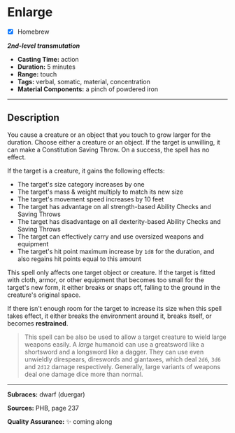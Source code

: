 # Enlarge
- [x] Homebrew

***2nd-level transmutation***
- **Casting Time:** action
- **Duration:** 5 minutes
- **Range:** touch
- **Tags:** verbal, somatic, material, concentration
- **Material Components:** a pinch of powdered iron

---

## Description
You cause a creature or an object that you touch to grow larger for the duration.
Choose either a creature or an object.
If the target is unwilling, it can make a Constitution Saving Throw.
On a success, the spell has no effect.

If the target is a creature, it gains the following effects:
- The target's size category increases by one
- The target's mass & weight multiply to match its new size
- The target's movement speed increases by 10 feet
- The target has advantage on all strength-based Ability Checks and Saving Throws
- The target has disadvantage on all dexterity-based Ability Checks and Saving Throws
- The target can effectively carry and use oversized weapons and equipment
- The target's hit point maximum increase by `1d8` for the duration, and also regains hit points equal to this amount

This spell only affects one target object or creature.
If the target is fitted with cloth, armor, or other equipment that becomes too small for the target's new form, it either breaks or snaps off, falling to the ground in the creature's original space.

If there isn't enough room for the target to increase its size when this spell takes effect, it either breaks the environment around it, breaks itself, or becomes **restrained**.

> This spell can be also be used to allow a target creature to wield large weapons easily.
> A *large* humanoid can use a greatsword like a shortsword and a longsword like a dagger.
> They can use even unwieldly direspears, direswords and giantaxes, which deal `2d6`, `3d6` and `2d12` damage respectively.
> Generally, large variants of weapons deal one damage dice more than normal.

---

**Subraces:** dwarf (duergar)

**Sources:** PHB, page 237

**Quality Assurance:** :sparkles: coming along
